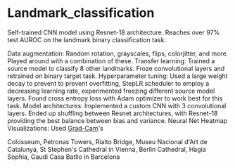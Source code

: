 # Landmark_classification

Self-trained CNN model using Resnet-18 architecture.
Reaches over 97% test AUROC on the landmark binary classification task.


Data augmentation: Random rotation, grayscales, flips, colorjitter, and more. Played around with a combination of these.
Transfer learning: Trained a source model to classify 8 other landmarks. Froze convolutional layers and retrained on binary target task.
Hyperparameter tuning: Used a large weight decay to prevent to prevent overfitting, StepLR scheduler to employ a decreasing learning rate, experimented freezing different source model layers. Found cross entropy loss with Adam optimizer to work best for this task.
Model architectures: Implemented a custom CNN with 3 convolutional layers. Ended up shuffling between Resnet architectures, with Resnet-18 providing the best balance between bias and variance.
Neural Net Heatmap Visualizations: Used [Grad-Cam]([url](https://github.com/jacobgil/pytorch-grad-cam))'s 


Colosseum, Petronas Towers, Rialto Bridge, Museu Nacional d'Art de Catalunya, St Stephen's Cathedral in Vienna, Berlin Cathedral, Hagia Sophia, Gaudi Casa Batllo in Barcelona
